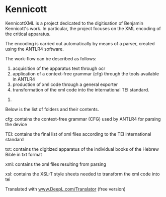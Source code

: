 # Kennicott

KennicottXML is a project dedicated to the digitisation of Benjamin Kennicott's work. In particular, the project focuses on the XML encoding of the critical apparatus. 

The encoding is carried out automatically by means of a parser, created using the ANTLR4 software. 

The work-flow can be described as follows:

1) acquisition of the apparatus text through ocr
2) application of a context-free grammar (cfg) through the tools available in ANTLR4
3) production of xml code through a general exporter
4) transformation of the xml code into the international TEI standard.

1. 

Below is the list of folders and their contents.

cfg: contains the context-free grammar (CFG) used by ANTLR4 for parsing the device

TEI: contains the final list of xml files according to the TEI international standard

txt: contains the digitized apparatus of the individual books of the Hebrew Bible in txt format

xml: contains the xml files resulting from parsing

xsl: contains the XSL-T style sheets needed to transform the xml code into tei


Translated with www.DeepL.com/Translator (free version)
